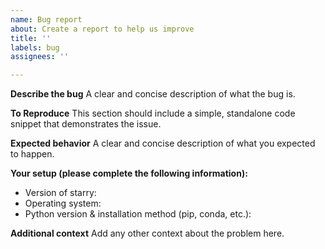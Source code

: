 ```yaml
---
name: Bug report
about: Create a report to help us improve
title: ''
labels: bug
assignees: ''

---
```


**Describe the bug**
A clear and concise description of what the bug is.

**To Reproduce**
This section should include a simple, standalone code snippet that demonstrates the issue.

**Expected behavior**
A clear and concise description of what you expected to happen.

**Your setup (please complete the following information):**
 - Version of starry:
 - Operating system:
 - Python version & installation method (pip, conda, etc.):

**Additional context**
Add any other context about the problem here.
